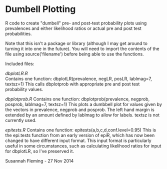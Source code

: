 Dumbell Plotting
================

R code to create "dumbell" pre- and post-test probability plots using prevalences and either likelihood ratios or actual pre and post test probabilities.

Note that this isn't a package or library (although I may get around to turning it into one in the future).  You will need to import the contents of the file using source('filename') before being able to use the functions.

Included files:

*dbplotLR.R*  
Contains one function: dbplotLR(prevalence, negLR, posLR, lablmag=7, textsz=1)
This calls dbplotprob with appropriate pre and post test probability values.

*dbplotprob.R*
Contains one function: dbplotprob(prevalence, negprob, posprob, lablmag=7, textsz=1)
This plots a dumbbell plot for values given by the vectors in prevalence, negprob and posprob.
The left hand margin is extended by an amount defined by lablmag to allow for labels.
textsz is not currently used.
    
*epitests.R*
Contains one function: epitests(a,b,c,d,conf.level=0.95)
This is the epi.tests function from an early version of epiR, which has now been changed to have different input format.  This input format is particularly useful in some circumstances, such as calculating likelihood ratios for input for dbplotLR, so I've preserved it.
   

Susannah Fleming - 27 Nov 2014

